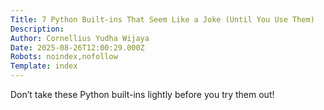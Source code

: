 ```yaml
---
Title: 7 Python Built-ins That Seem Like a Joke (Until You Use Them)
Description: 
Author: Cornellius Yudha Wijaya
Date: 2025-08-26T12:00:29.000Z
Robots: noindex,nofollow
Template: index
---
```

Don’t take these Python built-ins lightly before you try them out!